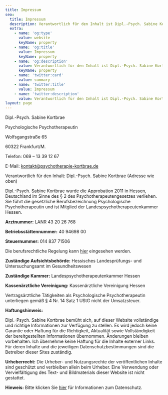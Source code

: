 ```yaml
---
title: Impressum
seo:
  title: Impressum
  description: Verantwortlich für den Inhalt ist Dipl.-Psych. Sabine Kortbrae 
  extra:
    - name: 'og:type'
      value: website
      keyName: property
    - name: 'og:title'
      value: Impressum
      keyName: property
    - name: 'og:description'
      value: Verantwortlich für den Inhalt ist Dipl.-Psych. Sabine Kortbrae 
      keyName: property
    - name: 'twitter:card'
      value: summary
    - name: 'twitter:title'
      value: Impressum
    - name: 'twitter:description'
      value: Verantwortlich für den Inhalt ist Dipl.-Psych. Sabine Kortbrae 
layout: page
---
```

Dipl.-Psych. Sabine Kortbrae

Psychologische Psychotherapeutin

Wolfsgangstraße 65

60322 Frankfurt/M.

Telefon: 069 – 13 39 12 67

E-Mail: kontakt@psychotherapie-kortbrae.de

Verantwortlich für den Inhalt: Dipl.-Psych. Sabine Kortbrae (Adresse wie oben)

Dipl.-Psych. Sabine Kortbrae wurde die Approbation 2011 in Hessen, Deutschland im Sinne des § 2 des Psychotherapeutengesetzes verliehen. Sie führt die gesetzliche Berufsbezeichnung Psychologische Psychotherapeutin und ist Mitglied der Landespsychotherapeutenkammer Hessen.

**Arztnummer:** LANR 43 20 26 768

**Betriebsstättennummer:** 40 94698 00

**Steuernummer:** 014 837 71506

Die berufsrechtliche Regelung kann [hier](http://www.gesetze-im-internet.de/psychthg/) eingesehen werden.

**Zuständige Aufsichtsbehörde:** Hessisches Landesprüfungs- und Untersuchungsamt im Gesundheitswesen

**Zuständige Kammer:** Landespsychotherapeutenkammer Hessen

**Kassenärztliche Vereinigung:** Kassenärztliche Vereinigung Hessen

Vertragsärztliche Tätigkeiten als Psychologische Psychotherapeutin unterliegen gemäß § 4 Nr. 14 Satz 1 UStG nicht der Umsatzsteuer.

**Haftungshinweis:**

Dipl.-Psych. Sabine Kortbrae bemüht sich, auf dieser Website vollständige und richtige Informationen zur Verfügung zu stellen. Es wird jedoch keine Garantie oder Haftung für die Richtigkeit, Aktualität sowie Vollständigkeit der bereitgestellten Informationen übernommen. Änderungen bleiben vorbehalten. Ich übernehme keine Haftung für die Inhalte externer Links. Für deren Inhalte und die jeweiligen Datenschutzbestimmungen sind die Betreiber dieser Sites zuständig.

**Urheberrecht:**
Die Urheber- und Nutzungsrechte der veröffentlichen Inhalte sind geschützt und verbleiben allein beim Urheber. Eine Verwendung oder Vervielfältigung des Text- und Bildmaterials dieser Website ist nicht gestattet.

**Hinweis:** Bitte klicken Sie [hier](/datenschutz) für Informationen zum Datenschutz.
